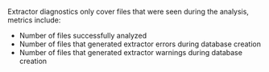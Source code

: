 Extractor diagnostics only cover files that were seen during the analysis, metrics include:
* Number of files successfully analyzed
* Number of files that generated extractor errors during database creation
* Number of files that generated extractor warnings during database creation
